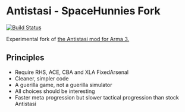 # Antistasi - SpaceHunnies Fork

[![Build Status](https://travis-ci.org/SpaceHunnies/antistasi.svg?branch=master)](https://travis-ci.org/SpaceHunnies/antistasi)

Experimental fork of [the Antistasi mod for Arma 3.](http://www.a3antistasi.com/mod)

## Principles

* Require RHS, ACE, CBA and XLA FixedArsenal
* Cleaner, simpler code
* A guerilla game, not a guerilla simulator
* All choices should be interesting
* Faster meta progression but slower tactical progression than stock Antistasi
